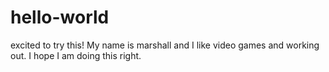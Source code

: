 # hello-world
excited to try this!
My name is marshall and I like video games and working out.
I hope I am doing this right.
